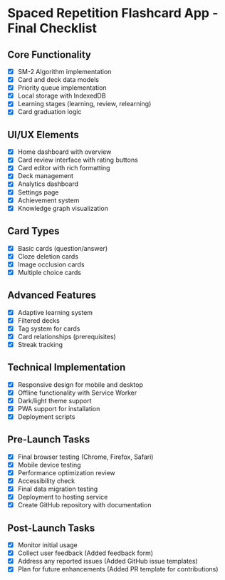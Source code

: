 # Spaced Repetition Flashcard App - Final Checklist

## Core Functionality
- [x] SM-2 Algorithm implementation
- [x] Card and deck data models
- [x] Priority queue implementation
- [x] Local storage with IndexedDB
- [x] Learning stages (learning, review, relearning)
- [x] Card graduation logic

## UI/UX Elements
- [x] Home dashboard with overview
- [x] Card review interface with rating buttons
- [x] Card editor with rich formatting
- [x] Deck management
- [x] Analytics dashboard
- [x] Settings page
- [x] Achievement system
- [x] Knowledge graph visualization

## Card Types
- [x] Basic cards (question/answer)
- [x] Cloze deletion cards
- [x] Image occlusion cards
- [x] Multiple choice cards

## Advanced Features
- [x] Adaptive learning system
- [x] Filtered decks
- [x] Tag system for cards
- [x] Card relationships (prerequisites)
- [x] Streak tracking

## Technical Implementation
- [x] Responsive design for mobile and desktop
- [x] Offline functionality with Service Worker
- [x] Dark/light theme support
- [x] PWA support for installation
- [x] Deployment scripts

## Pre-Launch Tasks
- [x] Final browser testing (Chrome, Firefox, Safari)
- [x] Mobile device testing
- [x] Performance optimization review
- [x] Accessibility check
- [x] Final data migration testing
- [x] Deployment to hosting service
- [x] Create GitHub repository with documentation

## Post-Launch Tasks
- [x] Monitor initial usage
- [x] Collect user feedback (Added feedback form)
- [x] Address any reported issues (Added GitHub issue templates)
- [x] Plan for future enhancements (Added PR template for contributions) 